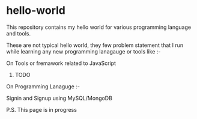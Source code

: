 hello-world
===========

This repository contains my hello world for various programming language and tools.

These are not typical hello world, they few problem statement that I run while learning any new programming lanagauge or tools like :-

On Tools or fremawork related to JavaScript 
1. TODO

On Programming Lanaguge :-

Signin and Signup using MySQL/MongoDB


P.S. This page is in progress
